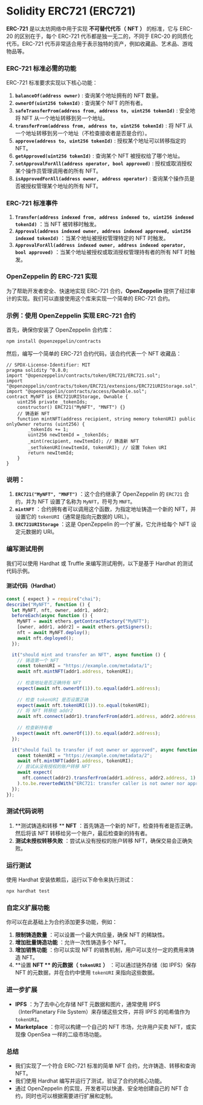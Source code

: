 # Solidity ERC721 (ERC721)

**ERC-721** 是以太坊网络中用于实现  **不可替代代币（**  **NFT** **）** 的标准，它与 ERC-20 的区别在于，每个 ERC-721 代币都是独一无二的，不同于 ERC-20 的同质化代币。ERC-721 代币非常适合用于表示独特的资产，例如收藏品、艺术品、游戏物品等。

### ERC-721 标准必需的功能

ERC-721 标准要求实现以下核心功能：

1. **`balanceOf(address owner)`** : 查询某个地址拥有的 NFT 数量。
2. **`ownerOf(uint256 tokenId)`** : 查询某个 NFT 的所有者。
3. **`safeTransferFrom(address from, address to, uint256 tokenId)`** : 安全地将 NFT 从一个地址转移到另一个地址。
4. **`transferFrom(address from, address to, uint256 tokenId)`** : 将 NFT 从一个地址转移到另一个地址（不检查接收者是否是合约）。
5. **`approve(address to, uint256 tokenId)`** : 授权某个地址可以转移指定的 NFT。
6. **`getApproved(uint256 tokenId)`** : 查询某个 NFT 被授权给了哪个地址。
7. **`setApprovalForAll(address operator, bool approved)`** : 授权或取消授权某个操作员管理调用者的所有 NFT。
8. **`isApprovedForAll(address owner, address operator)`** : 查询某个操作员是否被授权管理某个地址的所有 NFT。

### ERC-721 标准事件

1. **`Transfer(address indexed from, address indexed to, uint256 indexed tokenId)`** ：当 NFT 被转移时触发。
2. **`Approval(address indexed owner, address indexed approved, uint256 indexed tokenId)`** ：当某个地址被授权管理特定的 NFT 时触发。
3. **`ApprovalForAll(address indexed owner, address indexed operator, bool approved)`** ：当某个地址被授权或取消授权管理持有者的所有 NFT 时触发。

### OpenZeppelin 的 ERC-721 实现

为了帮助开发者安全、快速地实现 ERC-721 合约，**OpenZeppelin** 提供了经过审计的实现。我们可以直接使用这个库来实现一个简单的 ERC-721 合约。

### 示例：使用 OpenZeppelin 实现 ERC-721 合约

首先，确保你安装了 OpenZeppelin 合约库：

```Bash
npm install @openzeppelin/contracts
```

然后，编写一个简单的 ERC-721 合约代码，该合约代表一个 NFT 收藏品：

```Solidity
// SPDX-License-Identifier: MIT
pragma solidity ^0.8.0;
import "@openzeppelin/contracts/token/ERC721/ERC721.sol";
import "@openzeppelin/contracts/token/ERC721/extensions/ERC721URIStorage.sol";
import "@openzeppelin/contracts/access/Ownable.sol";
contract MyNFT is ERC721URIStorage, Ownable {
    uint256 private _tokenIds;
    constructor() ERC721("MyNFT", "MNFT") {}
    // 铸造新 NFT
    function mintNFT(address recipient, string memory tokenURI) public onlyOwner returns (uint256) {
        _tokenIds += 1;
        uint256 newItemId = _tokenIds;
        _mint(recipient, newItemId); // 铸造新 NFT
        _setTokenURI(newItemId, tokenURI); // 设置 Token URI
        return newItemId;
    }
}
```

### 说明：

1. **`ERC721("MyNFT", "MNFT")`** ：这个合约继承了 OpenZeppelin 的 `ERC721` 合约，并为 NFT 设置了名称为 `MyNFT`，符号为 `MNFT`。
2. **`mintNFT`** ：合约拥有者可以调用这个函数，为指定地址铸造一个新的 NFT，并设置它的 `tokenURI`（通常是指向元数据的 URL）。
3. **`ERC721URIStorage`** ：这是 OpenZeppelin 的一个扩展，它允许给每个 NFT 设定元数据的 URI。

### 编写测试用例

我们可以使用 Hardhat 或 Truffle 来编写测试用例，以下是基于 Hardhat 的测试代码示例。

#### 测试代码（Hardhat）

```JavaScript
const { expect } = require("chai");
describe("MyNFT", function () {
  let MyNFT, nft, owner, addr1, addr2;
  beforeEach(async function () {
    MyNFT = await ethers.getContractFactory("MyNFT");
    [owner, addr1, addr2] = await ethers.getSigners();
    nft = await MyNFT.deploy();
    await nft.deployed();
  });

  it("should mint and transfer an NFT", async function () {
    // 铸造第一个 NFT
    const tokenURI = "https://example.com/metadata/1";
    await nft.mintNFT(addr1.address, tokenURI);
    
    // 检查地址是否正确持有 NFT
    expect(await nft.ownerOf(1)).to.equal(addr1.address);
    
    // 检查 tokenURI 是否设置正确
    expect(await nft.tokenURI(1)).to.equal(tokenURI);
    // 将 NFT 转移给 addr2
    await nft.connect(addr1).transferFrom(addr1.address, addr2.address, 1);
    
    // 检查新持有者
    expect(await nft.ownerOf(1)).to.equal(addr2.address);
  });

  it("should fail to transfer if not owner or approved", async function () {
    const tokenURI = "https://example.com/metadata/2";
    await nft.mintNFT(addr1.address, tokenURI);
    // 尝试从没有授权的账户转移 NFT
    await expect(
      nft.connect(addr2).transferFrom(addr1.address, addr2.address, 1)
    ).to.be.revertedWith("ERC721: transfer caller is not owner nor approved");
  });
});
```

### 测试代码说明

1. **测试铸造和转移 ** **NFT** ：首先铸造一个新的 NFT，检查持有者是否正确，然后将该 NFT 转移给另一个账户，最后检查新的持有者。
2. **测试未授权转移失败** ：尝试从没有授权的账户转移 NFT，确保交易会正确失败。

### 运行测试

使用 Hardhat 安装依赖后，运行以下命令来执行测试：

```Bash
npx hardhat test
```

### 自定义扩展功能

你可以在此基础上为合约添加更多功能，例如：

1. **限制铸造数量** ：可以设置一个最大供应量，确保 NFT 的稀缺性。
2. **增加批量铸造功能** ：允许一次性铸造多个 NFT。
3. **增加销售功能** ：你可以实现 NFT 的销售机制，用户可以支付一定的费用来铸造 NFT。
4. **设置 ****NFT** ** 的元数据（**  **`tokenURI`**  **）** ：可以通过链外存储（如 IPFS）保存 NFT 的元数据，并在合约中使用 `tokenURI` 来指向这些数据。

### 进一步扩展

* **IPFS** ：为了去中心化存储 NFT 元数据和图片，通常使用 IPFS（InterPlanetary File System）来存储这些文件，并将 IPFS 的哈希值作为 `tokenURI`。
* **Marketplace** ：你可以构建一个自己的 NFT 市场，允许用户买卖 NFT，或实现像 OpenSea 一样的二级市场功能。

### 总结

* 我们实现了一个符合 ERC-721 标准的简单 NFT 合约，允许铸造、转移和查询 NFT。
* 我们使用 Hardhat 编写并运行了测试，验证了合约的核心功能。
* 通过 OpenZeppelin 的实现，开发者可以快速、安全地创建自己的 NFT 合约，同时也可以根据需要进行扩展和定制。
